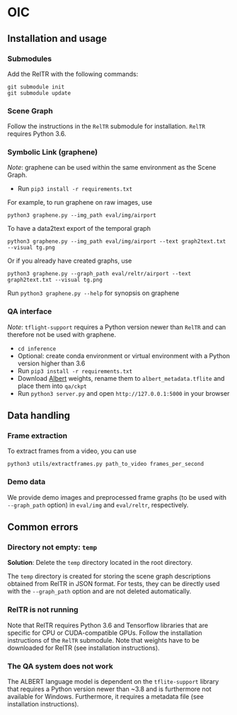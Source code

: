 # OIC️

## Installation and usage

### Submodules

Add the RelTR with the following commands: 

```
git submodule init
git submodule update
```

### Scene Graph

Follow the instructions in the `RelTR` submodule for installation.
`RelTR` requires Python 3.6.

### Symbolic Link (graphene)

_Note_: graphene can be used within the same environment as the Scene Graph.

- Run `pip3 install -r requirements.txt`

For example, to run graphene on raw images, use
```
python3 graphene.py --img_path eval/img/airport
```

To have a data2text export of the temporal graph
```
python3 graphene.py --img_path eval/img/airport --text graph2text.txt --visual tg.png
```

Or if you already have created graphs, use
```
python3 graphene.py --graph_path eval/reltr/airport --text graph2text.txt --visual tg.png
```

Run `python3 graphene.py --help` for synopsis on graphene 


### QA interface

*Note*: `tflight-support` requires a Python version newer than `RelTR` and can therefore not be used with graphene.

- `cd inference`
- Optional: create conda environment or virtual environment with a Python version higher than 3.6
- Run `pip3 install -r requirements.txt`
- Download [Albert](https://tfhub.dev/tensorflow/lite-model/albert_lite_base/squadv1/metadata/1?lite-format=tflite) weights, rename them to `albert_metadata.tflite` and place them into `qa/ckpt`
- Run `python3 server.py` and open `http://127.0.0.1:5000` in your browser

## Data handling

### Frame extraction

To extract frames from a video, you can use
```
python3 utils/extractframes.py path_to_video frames_per_second
```

### Demo data

We provide demo images and preprocessed frame graphs (to be used with `--graph_path` option) in `eval/img` and `eval/reltr`, respectively.

## Common errors

### Directory not empty: `temp`

**Solution**: Delete the `temp` directory located in the root directory.

The `temp` directory is created for storing the scene graph descriptions obtained from RelTR in JSON format. For tests, they can be directly used with the `--graph_path` option and are not deleted automatically.

### RelTR is not running

Note that RelTR requires Python 3.6 and Tensorflow libraries that are specific for CPU or CUDA-compatible GPUs. Follow the installation instructions of the `RelTR` submodule.
Note that weights have to be downloaded for RelTR (see installation instructions).

### The QA system does not work

The ALBERT language model is dependent on the `tflite-support` library that requires a Python version newer than ~3.8 and is furthermore not available for Windows.
Furthermore, it requires a metadata file (see installation instructions).